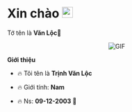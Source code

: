 <h1> Xin chào <img src="https://i.imgur.com/Z18AI4n.gif" width="25"></h1> 

Tớ tên là **Văn Lộc**👻



<p align="center">
    <img align="center" alt="GIF" src="https://i.imgur.com/Z18AI4n.gif" />
</p> 



**Giới thiệu**



- 🔥 Tôi tên là **Trịnh Văn Lộc**

- 🔥 Giới tính: **Nam**

- 🔥 Ns: **09-12-2003 🚷**
